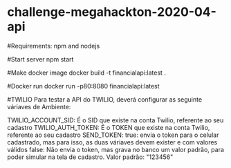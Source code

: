 # challenge-megahackton-2020-04-api


#Requirements:
npm and nodejs

#Start server
npm start

#Make docker image
docker build -t financialapi:latest .

#Docker run
docker run -p80:8080 financialapi:latest


#TWILIO
Para testar a API do TWILIO, deverá configurar as seguinte váriaves de Ambiente:

TWILIO_ACCOUNT_SID: É o SID que existe na conta Twilio, referente ao seu cadastro
TWILIO_AUTH_TOKEN: É o TOKEN que existe na conta Twilio, referente ao seu cadastro
SEND_TOKEN: true: envia o token para o celular cadastrado, mas para isso, as duas váriaves devem exister e com valores válidos
           false: Não envia o token, mas grava no banco um valor padrão, para poder simular na tela de cadastro. Valor padrão: "123456"
